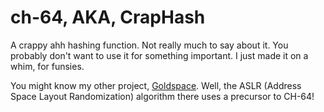 # ch-64, AKA, CrapHash
A crappy ahh hashing function. Not really much to say about it. You probably don't want to use it for something important. I just made it on a whim, for funsies.

You might know my other project, [Goldspace](https://github.com/Goldside543/goldspace). Well, the ASLR (Address Space Layout Randomization) algorithm there uses a precursor to CH-64!
